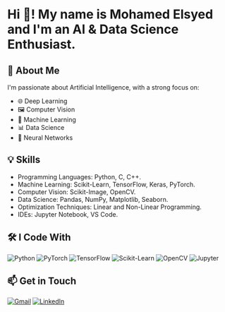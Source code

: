 # Hi 👋! My name is **Mohamed Elsyed** and I'm an AI & Data Science Enthusiast.

## 🚀 About Me

I'm passionate about Artificial Intelligence, with a strong focus on:

* 🌐 Deep Learning
* 🖼️ Computer Vision
* 🤖 Machine Learning
* 📊 Data Science
* 🧠 Neural Networks

## 💡 Skills

* Programming Languages: Python, C, C++.
* Machine Learning: Scikit-Learn, TensorFlow, Keras, PyTorch.
* Computer Vision: Scikit-Image, OpenCV.
* Data Science: Pandas, NumPy, Matplotlib, Seaborn.
* Optimization Techniques: Linear and Non-Linear Programming.
* IDEs: Jupyter Notebook, VS Code.

## 🛠️ I Code With

![Python](https://img.shields.io/badge/Python-3776AB?style=for-the-badge\&logo=python\&logoColor=white)
![PyTorch](https://img.shields.io/badge/PyTorch-EE4C2C?style=for-the-badge\&logo=pytorch\&logoColor=white)
![TensorFlow](https://img.shields.io/badge/TensorFlow-FF6F00?style=for-the-badge\&logo=tensorflow\&logoColor=white)
![Scikit-Learn](https://img.shields.io/badge/Scikit--Learn-F7931E?style=for-the-badge\&logo=scikit-learn\&logoColor=white)
![OpenCV](https://img.shields.io/badge/OpenCV-5C3EE8?style=for-the-badge\&logo=opencv\&logoColor=white)
![Jupyter](https://img.shields.io/badge/Jupyter-F37626?style=for-the-badge\&logo=jupyter\&logoColor=white)

## 📫 Get in Touch

[![Gmail](https://img.shields.io/badge/Gmail-D14836?style=for-the-badge\&logo=gmail\&logoColor=white)](mailto:hamoelsyed2005@gmail.com)
[![LinkedIn](https://img.shields.io/badge/LinkedIn-0077B5?style=for-the-badge\&logo=linkedin\&logoColor=white)](https://www.linkedin.com/in/mohamed-elsyed)
